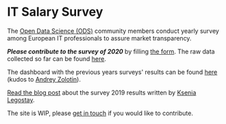 # IT Salary Survey

The <a href="https://ods.ai/" target="_blank" rel="noopener">Open Data Science (ODS)</a> community members conduct yearly survey among European IT professionals to assure market transparency.

<strong><em>Please contribute to the survey of 2020</em></strong> by filling [the form](./form.md). The raw data collected so far can be found <a href="https://docs.google.com/spreadsheets/d/1DjPgQeBu53I0Dws4YMbXyyQdWDLpMtkSu4FhGux0epY/edit#gid=1727021736" target="_blank" rel="noopener">here</a>.

The dashboard with the previous years surveys' results can be found <a href="dashboard.html" target="_blank" rel="noopener">here</a> (kudos to <a href="https://www.linkedin.com/in/nitoloz/" target="_blank" rel="noopener">Andrey Zolotin</a>).

[Read the blog post](blog/results/2019.md) about the survey 2019 results written by <a href="https://www.linkedin.com/in/ksenialeg/" target="_blank" rel="noopener">Ksenia Legostay</a>.

The site is WIP, please <a href="https://www.linkedin.com/in/dkisler/" target="_blank" rel="noopener">get in touch</a> if you would like to contribute.
